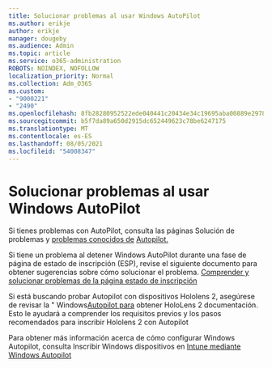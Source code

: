 ```yaml
---
title: Solucionar problemas al usar Windows AutoPilot
ms.author: erikje
author: erikje
manager: dougeby
ms.audience: Admin
ms.topic: article
ms.service: o365-administration
ROBOTS: NOINDEX, NOFOLLOW
localization_priority: Normal
ms.collection: Adm_O365
ms.custom:
- "9000221"
- "2490"
ms.openlocfilehash: 8fb28280952522ede040441c20434e34c19695aba00889e2978ed98ef1544819
ms.sourcegitcommit: b5f7da89a650d2915dc652449623c78be6247175
ms.translationtype: MT
ms.contentlocale: es-ES
ms.lasthandoff: 08/05/2021
ms.locfileid: "54008347"
---
```

# <a name="troubleshoot-issues-when-using-windows-autopilot"></a>Solucionar problemas al usar Windows AutoPilot

Si tienes problemas con AutoPilot, consulta las páginas Solución de problemas y [problemas conocidos de](https://docs.microsoft.com/windows/deployment/windows-autopilot/known-issues) [Autopilot.](https://docs.microsoft.com/windows/deployment/windows-autopilot/troubleshooting)

Si tiene un problema al detener Windows AutoPilot durante una fase de página de estado de inscripción (ESP), revise el siguiente documento para obtener sugerencias sobre cómo solucionar el problema. [Comprender y solucionar problemas de la página estado de inscripción](https://docs.microsoft.com/troubleshoot/mem/intune/understand-troubleshoot-esp)

Si está buscando probar Autopilot con dispositivos Hololens 2, asegúrese de revisar la " Windows[Autopilot para](https://docs.microsoft.com/hololens/hololens2-autopilot) obtener HoloLens 2 documentación. Esto le ayudará a comprender los requisitos previos y los pasos recomendados para inscribir Hololens 2 con Autopilot  

Para obtener más información acerca de cómo configurar Windows Autopilot, consulta Inscribir Windows dispositivos en [Intune mediante Windows Autopilot](https://docs.microsoft.com/intune/enrollment/enrollment-autopilot)